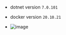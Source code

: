 #

- dotnet version `7.0.101`

- docker version `20.10.21`

- ![image](https://user-images.githubusercontent.com/37999690/215974700-c5794507-2f06-4acc-80a6-5a54a5ec191b.png)
